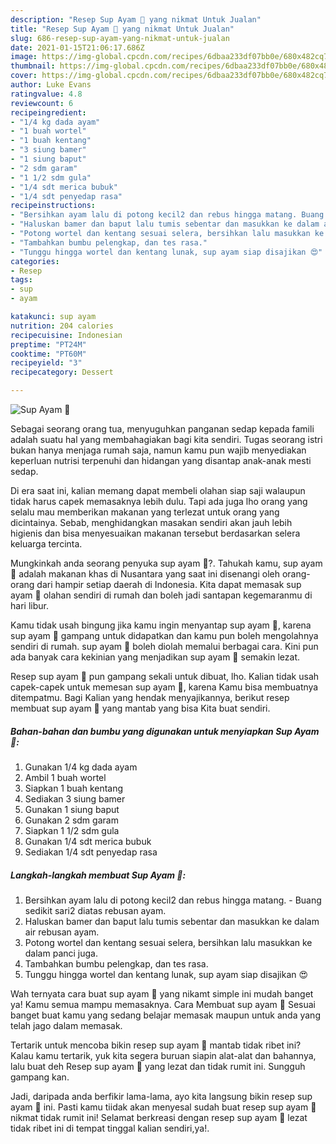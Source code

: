 ```yaml
---
description: "Resep Sup Ayam 🍲 yang nikmat Untuk Jualan"
title: "Resep Sup Ayam 🍲 yang nikmat Untuk Jualan"
slug: 686-resep-sup-ayam-yang-nikmat-untuk-jualan
date: 2021-01-15T21:06:17.686Z
image: https://img-global.cpcdn.com/recipes/6dbaa233df07bb0e/680x482cq70/sup-ayam-🍲-foto-resep-utama.jpg
thumbnail: https://img-global.cpcdn.com/recipes/6dbaa233df07bb0e/680x482cq70/sup-ayam-🍲-foto-resep-utama.jpg
cover: https://img-global.cpcdn.com/recipes/6dbaa233df07bb0e/680x482cq70/sup-ayam-🍲-foto-resep-utama.jpg
author: Luke Evans
ratingvalue: 4.8
reviewcount: 6
recipeingredient:
- "1/4 kg dada ayam"
- "1 buah wortel"
- "1 buah kentang"
- "3 siung bamer"
- "1 siung baput"
- "2 sdm garam"
- "1 1/2 sdm gula"
- "1/4 sdt merica bubuk"
- "1/4 sdt penyedap rasa"
recipeinstructions:
- "Bersihkan ayam lalu di potong kecil2 dan rebus hingga matang. Buang sedikit sari2 diatas rebusan ayam."
- "Haluskan bamer dan baput lalu tumis sebentar dan masukkan ke dalam air rebusan ayam."
- "Potong wortel dan kentang sesuai selera, bersihkan lalu masukkan ke dalam panci juga."
- "Tambahkan bumbu pelengkap, dan tes rasa."
- "Tunggu hingga wortel dan kentang lunak, sup ayam siap disajikan 😍"
categories:
- Resep
tags:
- sup
- ayam

katakunci: sup ayam 
nutrition: 204 calories
recipecuisine: Indonesian
preptime: "PT24M"
cooktime: "PT60M"
recipeyield: "3"
recipecategory: Dessert

---
```



![Sup Ayam 🍲](https://img-global.cpcdn.com/recipes/6dbaa233df07bb0e/680x482cq70/sup-ayam-🍲-foto-resep-utama.jpg)

Sebagai seorang orang tua, menyuguhkan panganan sedap kepada famili adalah suatu hal yang membahagiakan bagi kita sendiri. Tugas seorang istri bukan hanya menjaga rumah saja, namun kamu pun wajib menyediakan keperluan nutrisi terpenuhi dan hidangan yang disantap anak-anak mesti sedap.

Di era  saat ini, kalian memang dapat membeli olahan siap saji walaupun tidak harus capek memasaknya lebih dulu. Tapi ada juga lho orang yang selalu mau memberikan makanan yang terlezat untuk orang yang dicintainya. Sebab, menghidangkan masakan sendiri akan jauh lebih higienis dan bisa menyesuaikan makanan tersebut berdasarkan selera keluarga tercinta. 



Mungkinkah anda seorang penyuka sup ayam 🍲?. Tahukah kamu, sup ayam 🍲 adalah makanan khas di Nusantara yang saat ini disenangi oleh orang-orang dari hampir setiap daerah di Indonesia. Kita dapat memasak sup ayam 🍲 olahan sendiri di rumah dan boleh jadi santapan kegemaranmu di hari libur.

Kamu tidak usah bingung jika kamu ingin menyantap sup ayam 🍲, karena sup ayam 🍲 gampang untuk didapatkan dan kamu pun boleh mengolahnya sendiri di rumah. sup ayam 🍲 boleh diolah memalui berbagai cara. Kini pun ada banyak cara kekinian yang menjadikan sup ayam 🍲 semakin lezat.

Resep sup ayam 🍲 pun gampang sekali untuk dibuat, lho. Kalian tidak usah capek-capek untuk memesan sup ayam 🍲, karena Kamu bisa membuatnya ditempatmu. Bagi Kalian yang hendak menyajikannya, berikut resep membuat sup ayam 🍲 yang mantab yang bisa Kita buat sendiri.

<!--inarticleads1-->

##### Bahan-bahan dan bumbu yang digunakan untuk menyiapkan Sup Ayam 🍲:

1. Gunakan 1/4 kg dada ayam
1. Ambil 1 buah wortel
1. Siapkan 1 buah kentang
1. Sediakan 3 siung bamer
1. Gunakan 1 siung baput
1. Gunakan 2 sdm garam
1. Siapkan 1 1/2 sdm gula
1. Gunakan 1/4 sdt merica bubuk
1. Sediakan 1/4 sdt penyedap rasa




<!--inarticleads2-->

##### Langkah-langkah membuat Sup Ayam 🍲:

1. Bersihkan ayam lalu di potong kecil2 dan rebus hingga matang. - Buang sedikit sari2 diatas rebusan ayam.
1. Haluskan bamer dan baput lalu tumis sebentar dan masukkan ke dalam air rebusan ayam.
1. Potong wortel dan kentang sesuai selera, bersihkan lalu masukkan ke dalam panci juga.
1. Tambahkan bumbu pelengkap, dan tes rasa.
1. Tunggu hingga wortel dan kentang lunak, sup ayam siap disajikan 😍




Wah ternyata cara buat sup ayam 🍲 yang nikamt simple ini mudah banget ya! Kamu semua mampu memasaknya. Cara Membuat sup ayam 🍲 Sesuai banget buat kamu yang sedang belajar memasak maupun untuk anda yang telah jago dalam memasak.

Tertarik untuk mencoba bikin resep sup ayam 🍲 mantab tidak ribet ini? Kalau kamu tertarik, yuk kita segera buruan siapin alat-alat dan bahannya, lalu buat deh Resep sup ayam 🍲 yang lezat dan tidak rumit ini. Sungguh gampang kan. 

Jadi, daripada anda berfikir lama-lama, ayo kita langsung bikin resep sup ayam 🍲 ini. Pasti kamu tiidak akan menyesal sudah buat resep sup ayam 🍲 nikmat tidak rumit ini! Selamat berkreasi dengan resep sup ayam 🍲 lezat tidak ribet ini di tempat tinggal kalian sendiri,ya!.

